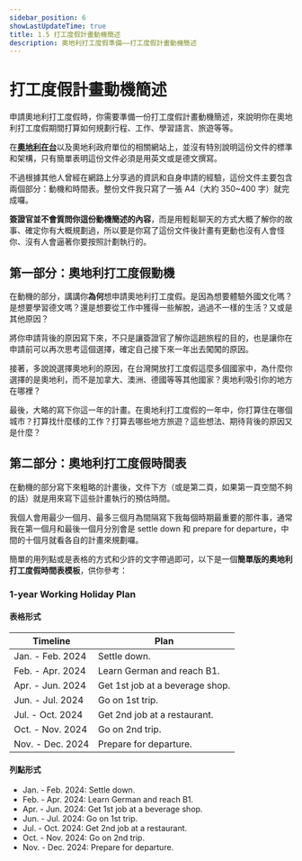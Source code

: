 ```yaml
---
sidebar_position: 6
showLastUpdateTime: true
title: 1.5 打工度假計畫動機簡述
description: 奧地利打工度假準備——打工度假計畫動機簡述
---
```


# 打工度假計畫動機簡述

申請奧地利打工度假時，你需要準備一份打工度假計畫動機簡述，來說明你在奧地利打工度假期間打算如何規劃行程、工作、學習語言、旅遊等等。

在[**奧地利在台**](https://www.bmeia.gv.at/fileadmin/user_upload/Vertretungen/OEBT_Taipei/Dokumente/WHP__ch_.pdf)以及奧地利政府單位的相關網站上，並沒有特別說明這份文件的標準和架構，只有簡單表明這份文件必須是用英文或是德文撰寫。

不過根據其他人曾經在網路上分享過的資訊和自身申請的經驗，這份文件主要包含兩個部分：動機和時間表。整份文件我只寫了一張 A4（大約 350~400 字）就完成囉。

**簽證官並不會質問你這份動機簡述的內容**，而是用輕鬆聊天的方式大概了解你的故事、確定你有大概規劃過，所以要是你寫了這份文件後計畫有更動也沒有人會怪你、沒有人會逼著你要按照計劃執行的。

## 第一部分：奧地利打工度假動機

在動機的部分，講講你**為何**想申請奧地利打工度假。是因為想要體驗外國文化嗎？是想要學習德文嗎？還是想要從工作中獲得一些解脫，過過不一樣的生活？又或是其他原因？

將你申請背後的原因寫下來，不只是讓簽證官了解你這趟旅程的目的，也是讓你在申請前可以再次思考這個選擇，確定自己接下來一年出去闖闖的原因。

接著，多說說選擇奧地利的原因，在台灣開放打工度假這麼多個國家中，為什麼你選擇的是奧地利，而不是加拿大、澳洲、德國等等其他國家？奧地利吸引你的地方在哪裡？

最後，大略的寫下你這一年的計畫。在奧地利打工度假的一年中，你打算住在哪個城市？打算找什麼樣的工作？打算去哪些地方旅遊？這些想法、期待背後的原因又是什麼？

## 第二部分：奧地利打工度假時間表

在動機的部分寫下來粗略的計畫後，文件下方（或是第二頁，如果第一頁空間不夠的話）就是用來寫下這些計畫執行的預估時間。

我個人會用最少一個月、最多三個月為間隔寫下我每個時期最重要的那件事，通常我在第一個月和最後一個月分別會是 settle down 和 prepare for departure，中間的十個月就看各自的計畫來規劃囉。

簡單的用列點或是表格的方式和少許的文字帶過即可，以下是一個**簡單版的奧地利打工度假時間表模板**，供你參考：

### 1-year Working Holiday Plan

#### 表格形式

| Timeline | Plan | 
| --- | --- | 
| Jan. - Feb. 2024 | Settle down. |
| Feb. - Apr. 2024 | Learn German and reach B1. |
| Apr. - Jun. 2024 | Get 1st job at a beverage shop. |
| Jun. - Jul. 2024 | Go on 1st trip. |
| Jul. - Oct. 2024 | Get 2nd job at a restaurant. |
| Oct. - Nov. 2024 | Go on 2nd trip. |
| Nov. - Dec. 2024 | Prepare for departure. |

#### 列點形式

- Jan. - Feb. 2024: Settle down.
- Feb. - Apr. 2024: Learn German and reach B1.
- Apr. - Jun. 2024: Get 1st job at a beverage shop.
- Jun. - Jul. 2024: Go on 1st trip.
- Jul. - Oct. 2024: Get 2nd job at a restaurant.
- Oct. - Nov. 2024: Go on 2nd trip.
- Nov. - Dec. 2024: Prepare for departure.